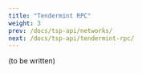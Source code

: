 ```yaml
---
title: "Tendermint RPC"
weight: 3
prev: /docs/tsp-api/networks/
next: /docs/tsp-api/tendermint-rpc/
---
```


(to be written)